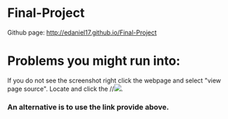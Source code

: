 # Final-Project
Github page: http://edaniel17.github.io/Final-Project  
# Problems you might run into:  
If you do not see the screenshot right click the webpage and select "view page source". Locate and click the //*<img src= "file_name" />*.
### An alternative is to use the link provide above.

